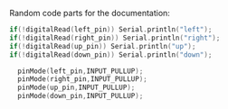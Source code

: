 Random code parts for the documentation:

````c
if(!digitalRead(left_pin)) Serial.println("left");
if(!digitalRead(right_pin)) Serial.println("right");
if(!digitalRead(up_pin)) Serial.println("up");
if(!digitalRead(down_pin)) Serial.println("down");
````
````c
  pinMode(left_pin,INPUT_PULLUP);
  pinMode(right_pin,INPUT_PULLUP);
  pinMode(up_pin,INPUT_PULLUP);
  pinMode(down_pin,INPUT_PULLUP);
````
